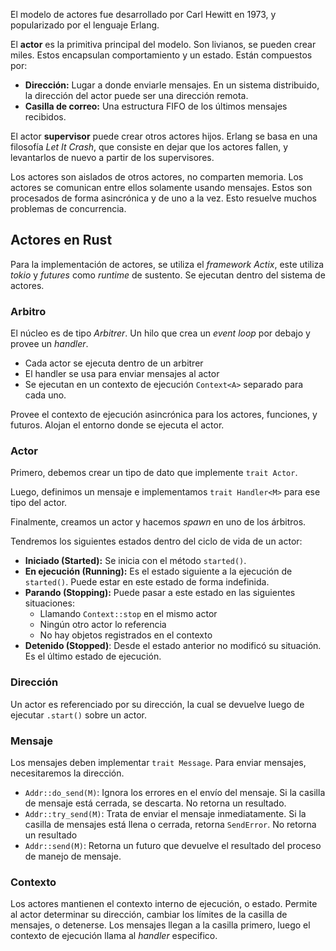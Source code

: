 El modelo de actores fue desarrollado por Carl Hewitt en 1973, y popularizado por el lenguaje Erlang.

El **actor** es la primitiva principal del modelo. Son livianos, se pueden crear miles. Estos encapsulan comportamiento y un estado. Están compuestos por:

- **Dirección:** Lugar a donde enviarle mensajes. En un sistema distribuido, la dirección del actor puede ser una dirección remota.
- **Casilla de correo:** Una estructura FIFO de los últimos mensajes recibidos.

El actor **supervisor** puede crear otros actores hijos. Erlang se basa en una filosofía *Let It Crash*, que consiste en dejar que los actores fallen, y levantarlos de nuevo a partir de los supervisores.

Los actores son aislados de otros actores, no comparten memoria. Los actores se comunican entre ellos solamente usando mensajes. Estos son procesados de forma asincrónica y de uno a la vez. Esto resuelve muchos problemas de concurrencia.

## Actores en Rust

Para la implementación de actores, se utiliza el *framework Actix*, este utiliza *tokio* y *futures* como *runtime* de sustento. Se ejecutan dentro del sistema de actores.

### Arbitro

El núcleo es de tipo *Arbitrer*. Un hilo que crea un *event loop* por debajo y provee un *handler*.

- Cada actor se ejecuta dentro de un arbitrer
- El handler se usa para enviar mensajes al actor
- Se ejecutan en un contexto de ejecución `Context<A>` separado para cada uno.

Provee el contexto de ejecución asincrónica para los actores, funciones, y futuros. Alojan el entorno donde se ejecuta el actor.

### Actor

Primero, debemos crear un tipo de dato que implemente `trait Actor`.

Luego, definimos un mensaje e implementamos `trait Handler<M>` para ese tipo del actor.

Finalmente, creamos un actor y hacemos *spawn* en uno de los árbitros.

Tendremos los siguientes estados dentro del ciclo de vida de un actor:

- **Iniciado (Started):** Se inicia con el método `started()`.
- **En ejecución (Running):** Es el estado siguiente a la ejecución de `started()`. Puede estar en este estado de forma indefinida.
- **Parando (Stopping):** Puede pasar a este estado en las siguientes situaciones:
	- Llamando `Context::stop` en el mismo actor
	- Ningún otro actor lo referencia
	- No hay objetos registrados en el contexto
- **Detenido (Stopped)**: Desde el estado anterior no modificó su situación. Es el último estado de ejecución.

### Dirección

Un actor es referenciado por su dirección, la cual se devuelve luego de ejecutar `.start()` sobre un actor.

### Mensaje

Los mensajes deben implementar `trait Message`. Para enviar mensajes, necesitaremos la dirección.

- `Addr::do_send(M)`: Ignora los errores en el envío del mensaje. Si la casilla de mensaje está cerrada, se descarta. No retorna un resultado.
- `Addr::try_send(M)`: Trata de enviar el mensaje inmediatamente. Si la casilla de mensajes está llena o cerrada, retorna `SendError`. No retorna un resultado
- `Addr::send(M)`: Retorna un futuro que devuelve el resultado del proceso de manejo de mensaje.

### Contexto

Los actores mantienen el contexto interno de ejecución, o estado. Permite al actor determinar su dirección, cambiar los límites de la casilla de mensajes, o detenerse. Los mensajes llegan a la casilla primero, luego el contexto de ejecución llama al *handler* especifico.
